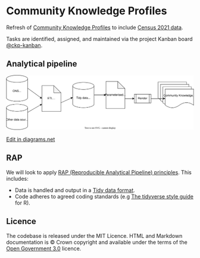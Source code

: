 # Community Knowledge Profiles
Refresh of [Community Knowledge Profiles](https://www.sheffield.gov.uk/your-city-council/community-knowledge-profiles) to include [Census 2021 data](https://www.ons.gov.uk/census).  

Tasks are identified, assigned, and maintained via the project Kanban board [@ckp-kanban](https://github.com/orgs/scc-pi/projects/2). 

## Analytical pipeline  

![ckp](ckp-pipeline.drawio.svg)  

<a href="https://app.diagrams.net/#Hscc-pi%2Fcommunity-knowledge-profiles%2Fmain%2Fckp-pipeline.drawio.svg" target="_blank">Edit in diagrams.net</a>

## RAP  

We will look to apply [RAP (Reproducible Analytical Pipeline) principles](https://nhsdigital.github.io/rap-community-of-practice/introduction_to_RAP/levels_of_RAP/#baseline-rap-getting-the-fundamentals-right). This includes:  

* Data is handled and output in a [Tidy data format](https://medium.com/analytics-vidhya/untidy-data-a90b6e3ebe4c).  
* Code adheres to agreed coding standards (e.g [The tidyverse style guide](https://style.tidyverse.org/) for R).

## Licence
The codebase is released under the MIT Licence. HTML and Markdown documentation is © Crown copyright and available under the terms of the [Open Government 3.0](https://www.nationalarchives.gov.uk/doc/open-government-licence/version/3/) licence.
